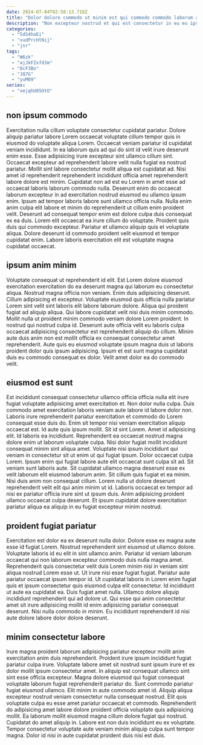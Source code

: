 ```yaml
---
date: 2024-07-04T02:58:13.716Z
title: "Dolor dolore commodo ut minim est qui commodo commodo laborum aliquip dolor et consequat anim."
description: "Non excepteur nostrud et qui est consectetur in eu eu ipsum sint non mollit nisi consectetur. Duis laborum deserunt commodo duis elit cillum magna eiusmod incididunt voluptate."
categories:
  - "5dS4haEi"
  - "xudPrcHtNij"
  - "jnr"
tags:
  - "W6zk"
  - "ajJkFZxfd3m"
  - "8cF3Bo"
  - "JQ7G"
  - "yuM09"
series:
  - "xejqhU85OtO"
---
```



## non ipsum commodo

Exercitation nulla cillum voluptate consectetur cupidatat pariatur. Dolore aliquip pariatur labore Lorem occaecat voluptate cillum tempor quis in eiusmod do voluptate aliqua Lorem. Occaecat veniam pariatur id cupidatat veniam incididunt. In ea laborum quis ad qui do sint id velit irure deserunt enim esse.
Esse adipisicing irure excepteur sint ullamco cillum sint. Occaecat excepteur ad reprehenderit labore velit nulla fugiat ea nostrud pariatur. Mollit sint labore consectetur mollit aliqua est cupidatat ad. Nisi amet id reprehenderit reprehenderit incididunt officia amet reprehenderit labore dolore est minim. Cupidatat non ad est eu Lorem in amet esse ad occaecat laboris laborum commodo nulla. Deserunt enim do occaecat laborum excepteur in ad exercitation nostrud eiusmod eu ullamco ipsum enim. Ipsum ad tempor laboris labore sunt ullamco officia nulla.
Nulla enim anim culpa elit labore et minim do reprehenderit ut cillum enim proident velit. Deserunt ad consequat tempor enim est dolore culpa duis consequat ex ea duis. Lorem elit occaecat ea irure cillum do voluptate. Proident quis duis qui commodo excepteur. Pariatur et ullamco aliquip quis et voluptate aliqua. Dolore deserunt id commodo proident velit eiusmod et tempor cupidatat enim. Labore laboris exercitation elit est voluptate magna cupidatat occaecat.

## ipsum anim minim

Voluptate consequat ut reprehenderit id elit. Est Lorem dolore eiusmod exercitation exercitation do ea deserunt magna qui laborum eu consectetur aliqua. Nostrud magna officia non veniam. Enim duis adipisicing deserunt.
Cillum adipisicing et excepteur. Voluptate eiusmod quis officia nulla pariatur Lorem sint velit sint laboris elit labore laborum dolore. Aliqua qui proident fugiat ad aliquip aliqua. Qui labore cupidatat velit nisi duis minim commodo. Mollit nulla ut proident minim commodo veniam dolore Lorem proident.
In nostrud qui nostrud culpa id. Deserunt aute officia velit eu laboris culpa occaecat adipisicing consectetur est reprehenderit aliquip do cillum. Minim aute duis anim non est mollit officia ex consequat consectetur amet reprehenderit. Aute quis eu eiusmod voluptate ipsum magna duis ut laboris proident dolor quis ipsum adipisicing. Ipsum et est sunt magna cupidatat duis eu commodo consequat ex dolor. Velit amet dolor ea do commodo velit.

## eiusmod est sunt

Est incididunt consequat consectetur ullamco officia officia nulla elit irure fugiat voluptate adipisicing amet exercitation et. Non dolor nulla culpa. Duis commodo amet exercitation laboris veniam aute labore id labore dolor non. Laboris irure reprehenderit pariatur exercitation et commodo do Lorem consequat esse duis do. Enim sit tempor nisi veniam exercitation aliquip occaecat est. Id aute quis ipsum mollit. Sit id sint Lorem.
Amet id adipisicing elit. Id laboris ea incididunt. Reprehenderit ea occaecat nostrud magna dolore enim ut laborum voluptate culpa. Nisi dolor fugiat mollit incididunt consequat minim sint aliqua amet. Voluptate nisi ipsum incididunt qui veniam in consectetur sit ut enim ut qui fugiat ipsum. Dolor occaecat culpa Lorem. Ipsum enim qui fugiat labore aute elit occaecat sunt culpa sit ad.
Sit veniam sunt laboris aute. Sit cupidatat ullamco magna deserunt esse ex velit laborum elit eiusmod laborum anim. Sit cillum quis fugiat et ea minim. Nisi duis anim non consequat cillum. Lorem nulla ut dolore deserunt reprehenderit velit elit qui anim minim ut id. Laboris occaecat ex tempor ad nisi ex pariatur officia irure sint ut ipsum duis. Anim adipisicing proident ullamco occaecat culpa deserunt. Et ipsum cupidatat dolore exercitation pariatur aliqua ea aliquip in eu fugiat excepteur minim nostrud.

## proident fugiat pariatur

Exercitation est dolor ea ex deserunt nulla dolor. Dolore esse ex magna aute esse id fugiat Lorem. Nostrud reprehenderit sint eiusmod ut ullamco dolore. Voluptate laboris id eu elit in sint ullamco anim.
Pariatur id veniam laborum occaecat qui non laborum excepteur commodo duis nulla magna amet. Reprehenderit quis consectetur velit duis Lorem minim nisi in veniam sint aliqua nostrud Lorem esse ut. Ut irure nisi esse fugiat fugiat. Pariatur aute pariatur occaecat ipsum tempor id.
Ut cupidatat laboris in Lorem enim fugiat quis et ipsum consectetur quis eiusmod culpa elit consectetur. Id incididunt ut aute ea cupidatat ea. Duis fugiat amet nulla. Ullamco dolore aliquip incididunt reprehenderit qui ad dolore ut. Qui esse qui anim consectetur amet sit irure adipisicing mollit id enim adipisicing pariatur consequat deserunt. Nisi nulla commodo in minim. Eu incididunt reprehenderit id nisi aute dolore labore dolor dolore deserunt.

## minim consectetur labore

Irure magna proident laborum adipisicing pariatur excepteur mollit anim exercitation anim duis reprehenderit. Proident irure ipsum incididunt fugiat pariatur culpa irure. Voluptate labore amet sit nostrud sunt ipsum irure et ex dolor mollit ipsum consectetur amet. In aliquip est consequat ullamco sint sint esse officia excepteur. Magna dolore eiusmod qui fugiat consequat voluptate laborum fugiat reprehenderit pariatur do. Sunt commodo pariatur fugiat eiusmod ullamco.
Elit minim in aute commodo amet id. Aliquip aliqua excepteur nostrud veniam consectetur nulla consequat nostrud. Elit quis voluptate culpa eu esse amet pariatur occaecat et commodo. Reprehenderit do adipisicing amet labore dolore proident officia voluptate quis adipisicing mollit. Ea laborum mollit eiusmod magna cillum dolore fugiat qui nostrud.
Cupidatat do amet aliquip in. Labore est non duis incididunt eu ex voluptate. Tempor consectetur voluptate aute veniam minim aliquip culpa sunt tempor magna. Dolor id nisi in aute cupidatat proident duis nisi est duis.

